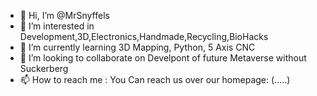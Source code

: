 - 👋 Hi, I’m @MrSnyffels
- 👀 I’m interested in Development,3D,Electronics,Handmade,Recycling,BioHacks
- 🌱 I’m currently learning 3D Mapping, Python, 5 Axis CNC
- 💞️ I’m looking to collaborate on Develpont of future Metaverse without Suckerberg
- 📫 How to reach me : You Can reach us over our homepage: (.....)

<!---
MrSnyffels/MrSnyffels is a ✨ special ✨ repository because its `README.md` (this file) appears on your GitHub profile.
You can click the Preview link to take a look at your changes.
--->

